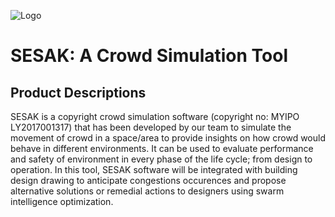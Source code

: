 ![Logo](https://github.com/aqillakhamis/SESAK-Crowd-Simulation-Tool/tree/main/logo/sesak_logo.png)

# SESAK: A Crowd Simulation Tool

## Product Descriptions
SESAK is a copyright crowd simulation software (copyright no: MYIPO LY2017001317) that has been developed by our team to simulate the movement of crowd in a space/area to provide insights on how crowd would behave in different environments. It can be used to evaluate performance and safety of environment in every phase of the life cycle; from design to operation. In this tool, SESAK software will be integrated with building design drawing to anticipate congestions occurences and propose alternative solutions or remedial actions to designers using swarm intelligence optimization. 

